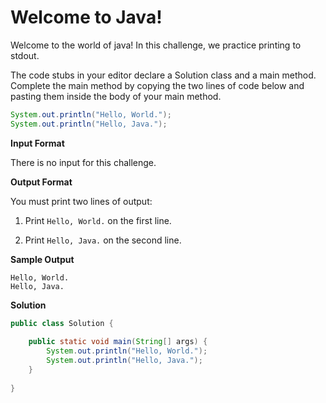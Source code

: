 # Welcome to Java!

Welcome to the world of java! In this challenge, we practice printing to stdout.

The code stubs in your editor declare a Solution class and a main method. Complete the main method by copying the two lines of code below and pasting them inside the body of your main method.

```java
System.out.println("Hello, World.");
System.out.println("Hello, Java.");
```

__Input Format__

There is no input for this challenge.

__Output Format__

You must print two lines of output:

1. Print ```Hello, World.``` on the first line.

2. Print ```Hello, Java.``` on the second line.

__Sample Output__

```
Hello, World.
Hello, Java.
```

__Solution__

```java
public class Solution {
    
    public static void main(String[] args) {
        System.out.println("Hello, World.");
        System.out.println("Hello, Java.");
    }
    
}
```
